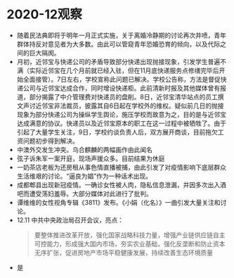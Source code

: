 # 2020-12观察

- 随着民法典即将于明年一月正式实施，关于离婚冷静期的讨论再次井喷，青年群体持反对意见者为大多数。由此可以管窥青年恐婚恐育的倾向，以及代际之间的巨大隔阂。
- 月初，近邻宝与快递公司的矛盾导致部分快递出现抛接现象，引发学生普遍不满（实际近邻宝在几个月前就已经入驻，但在11月底快递服务点修缮完毕后开始全面接管）。7日左右，学校宣称此问题已解决。学校公告称，方法是督促快递公司与近邻宝达成合作，同时增设快递柜。此前清新时报及其他媒体曾有报道，部分揭露了中介管理费对快递员的盘削。8日，近邻宝清华站点的员工撰文声讨近邻宝非法裁员，披露其自6日起在学校外的维权。疑似前几日的抛接现象为部分快递公司为操纵学生舆论，施压学校而故意为之，目的是与近邻宝达成满意的协议。快递员以及近邻宝原本的职工在这一过程中被牺牲了。由于引起了大量学生关注，9日，学校约谈负责人后，双方展开商谈，目前拖欠工资问题初步得到解决。
- 中澳外交发生冲突。乌合麒麟的两幅画作由此闻名
- 弦子诉朱军一案开庭，现场声援众多。目前结果为休庭
- 一奶茶店老板为还房租从事色情直播被捕，由此引发了对疫情影响下底层群众生活维艰的讨论。“逼良为娼”作为一种话术出现。
- 成都郫县出现新冠疫情。一确诊女性被人肉，隐私信息泄漏，并因多次出入酒吧而遭受荡妇羞辱。大部分媒体对此进行了批判。
- 谭维维的女性视角专辑《3811》发布。《小娟（化名）》一曲引发大量关注和讨论。
- 12.11 中共中央政治局召开会议，亮点：
    > 要整体推进改革开放，强化国家战略科技力量，增强产业链供应链自主可控能力，形成强大国内市场，夯实农业基础，强化反垄断和防止资本无序扩张，促进房地产市场平稳健康发展，持续改善生态环境质量
- 是
